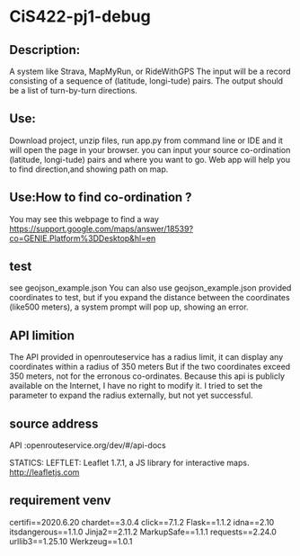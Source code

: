 # CiS422-pj1-debug

 
## Description:

A system like Strava, MapMyRun, or RideWithGPS
The input will be a record consisting of a sequence of (latitude, longi-tude) pairs.
The output should be a list of turn-by-turn directions.
  

  
## Use:

Download project, unzip files, run app.py from command line or IDE and it will open the page in your browser.
you can input your source co-ordination (latitude, longi-tude) pairs and where you want to go. Web app will help you to find direction,and showing path on map.

## Use:How to find co-ordination ?

You may see this webpage to find a way
https://support.google.com/maps/answer/18539?co=GENIE.Platform%3DDesktop&hl=en



## test
 
see geojson_example.json
You can also use geojson_example.json provided coordinates to test, but if you expand the distance between the coordinates (like500 meters), a system prompt will pop up, showing an error.



## API limition
The API provided in openrouteservice has a radius limit, it can display any coordinates within a radius of 350 meters
But if the two coordinates exceed 350 meters, not for the erronous co-ordinates.
Because this api is publicly available on the Internet, I have no right to modify it. 
I tried to set the parameter to expand the radius externally, but not yet successful.




## source address

API :openrouteservice.org/dev/#/api-docs

STATICS:  LEFTLET: Leaflet 1.7.1, a JS library for interactive maps. http://leafletjs.com



## requirement venv

certifi==2020.6.20
chardet==3.0.4
click==7.1.2
Flask==1.1.2
idna==2.10
itsdangerous==1.1.0
Jinja2==2.11.2
MarkupSafe==1.1.1
requests==2.24.0
urllib3==1.25.10
Werkzeug==1.0.1

 
